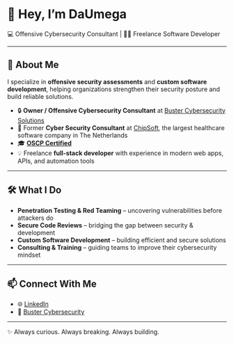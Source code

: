 # 👋 Hey, I’m DaUmega  

💻 Offensive Cybersecurity Consultant | 🧑‍💻 Freelance Software Developer  

---

## 🚀 About Me  
I specialize in **offensive security assessments** and **custom software development**, helping organizations strengthen their security posture and build reliable solutions.  

- 🔒 **Owner / Offensive Cybersecurity Consultant** at [Buster Cybersecurity Solutions](https://bustercybersec.com)  
- 🏥 Former **Cyber Security Consultant** at [ChipSoft](https://www.chipsoft.com), the largest healthcare software company in The Netherlands  
- 🎓 [**OSCP Certified**](https://www.credential.net/44399a0b-6db6-42b5-b8ed-626aeff0ffe7)  
- 💡 Freelance **full-stack developer** with experience in modern web apps, APIs, and automation tools  

---

## 🛠️ What I Do  
- **Penetration Testing & Red Teaming** – uncovering vulnerabilities before attackers do  
- **Secure Code Reviews** – bridging the gap between security & development  
- **Custom Software Development** – building efficient and secure solutions  
- **Consulting & Training** – guiding teams to improve their cybersecurity mindset  

---

## 📫 Connect With Me  
- 🌐 [LinkedIn](https://www.linkedin.com/in/daumega/)  
- 💼 [Buster Cybersecurity](https://bustercybersec.com)  

---

✨ Always curious. Always breaking. Always building.  
